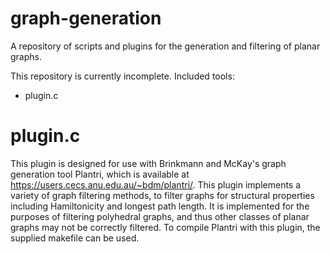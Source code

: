 # graph-generation
A repository of scripts and plugins for the generation and filtering of planar graphs.

This repository is currently incomplete. Included tools:
* plugin.c

# plugin.c

This plugin is designed for use with Brinkmann and McKay's graph generation tool Plantri, which is available at  https://users.cecs.anu.edu.au/~bdm/plantri/. This plugin implements a variety of graph filtering methods, to filter graphs for structural properties including Hamiltonicity and longest path length. It is implemented for the purposes of filtering polyhedral graphs, and thus other classes of planar graphs may not be correctly filtered. To compile Plantri with this plugin, the supplied makefile can be used.